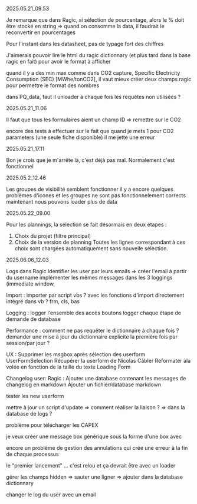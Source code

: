 ﻿2025.05.21_09.53

Je remarque que dans Ragic, si sélection de pourcentage, alors le % doit être stocké en string => quand on consomme la data, il faudrait le reconvertir en pourcentages

Pour l'instant dans les datasheet, pas de typage fort des chiffres

J'aimerais pouvoir lire le html du ragic dictionnary (et plus tard dans la base ragic en fait) pour avoir le format à afficher

quand il y a des min max comme dans CO2 capture, Specific Electricity Consumption (SEC) [MWhe/tonCO2], il vaut mieux créer deux champs ragic pour permettre le format des nombres


dans PQ_data, faut il unloader à chaque fois les requêtes non utilisées ?

2025.05.21_11.06

Il faut que tous les formulaires aient un champ ID
=> remettre sur le CO2

encore des tests à effectuer sur le fait que quand je mets 1 pour CO2 parameters (une seule fiche disponible) il me jette une erreur

2025.05.21_17.11

Bon je crois que je m'arrête là, c'est déjà pas mal.
Normalement c'est fonctionnel


2025.05.2_12.46

Les groupes de visibilité semblent fonctionner
il y a encore quelques problèmes d'icones et les groupes ne sont pas fonctionnelement corrects
maintenant nous pouvons loader plus de data

2025.05.22_09.00

Pour les plannings, la sélection se fait désormais en deux étapes :
1. Choix du projet (filtre principal)
2. Choix de la version de planning
Toutes les lignes correspondant à ces choix sont chargées automatiquement sans nouvelle sélection.

2025.06.06_12.03

Logs dans Ragic
	identifier les user par leurs emails => créer l'email à partir du username
	implémenter les mêmes messages dans les 3 loggings (immediate window, 
	
Import :
	importer par script vbs ? avec les fonctions d'import directement intégré dans vb ?
	frm, cls, bas

Logging :
	logger l'ensemble des accès boutons
	logger chaque étape de demande de database
	
Performance :
	comment ne pas requêter le dictionnaire à chaque fois ?
	demander une mise à jour du dictionnaire explicite la première fois par session/par jour ?
	
UX :
	Supprimer les msgbox après sélection des userform
	UserFormSelection
		Récupérer la userform de Nicolas
		Câbler
		Reformater àla volée en fonction de la taille du texte
	Loading Form

Changelog user:
	Ragic :
		Ajouter une database contenant les messages de changelog en markdown
Ajouter un fichier/database markdown

tester les new userform

mettre à jour un script d'update => comment réaliser la liaison ? => dans la database de logs ?

problème pour télécharger les CAPEX

je veux créer une message box générique sous la forme d'une box avec

encore un problème de gestion des annulations qui crée une erreur à la fin de chaque processus

le "premier lancement" ... c'est relou et ça devrait être avec un loader

gérer les champs hidden => sauter une ligner => ajouter dans la database dictionnary

changer le log du user avec un email